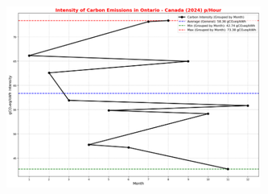 ![image alt](https://github.com/montMateus/Ontario_Carbon_Emissions-2024/blob/master/amostra_projeto.png?raw=true)
